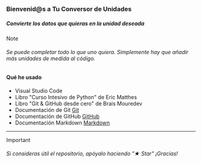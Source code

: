 ### Bienvenid@s a Tu Conversor de Unidades

##### **Convierte los datos que quieras en la unidad deseada**
> [!NOTE]
> ###### Se puede completar todo lo que uno quiera. Simplemente hay que añadir más unidades de medida al código.


#### Qué he usado

 - Visual Studio Code
 - Libro "Curso Intesivo de Python" de Eric Matthes
 - Libro "Git & GitHub desde cero" de Brais Mouredev
 - Documentación de Git [Git](https://git-scm.com)
 - Documentación de GitHub [GitHub](https://docs.github.com/es)
 - Documentación Markdown [Markdown](https://markdown.es)

---
> [!IMPORTANT]
> ###### Si consideras útil el repositorio, apóyalo haciendo "★ Star" ¡Gracias!
